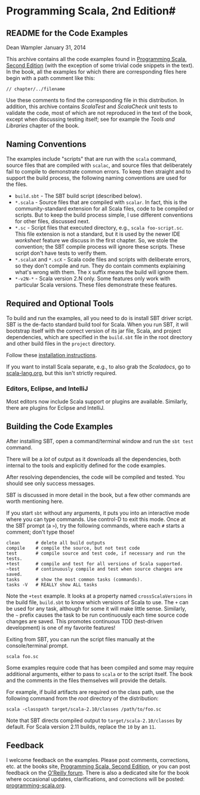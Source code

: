 # Programming Scala, 2nd Edition#
## README for the Code Examples ##

Dean Wampler
January 31, 2014

This archive contains all the code examples found in [Programming Scala, Second Edition](http://shop.oreilly.com/product/9780596155964.do) (with the exception of some trivial code snippets in the text). In the book, all the examples for which there are corresponding files here begin with a path comment like this:

    // chapter/../filename
   
Use these comments to find the corresponding file in this distribution. In addition, this archive contains *ScalaTest* and *ScalaCheck* unit tests to validate the code, most of which are not reproduced in the text of the book, except when discussing testing itself; see for example the _Tools and Libraries_ chapter of the book.

## Naming Conventions

The examples include "scripts" that are run with the `scala` command, source files that are compiled with `scalac`, and source files that deliberately fail to compile to demonstrate common errors. To keep then straight and to support the build process, the following naming conventions are used for the files.

- `build.sbt` - The SBT build script (described below).
- `*.scala` - Source files that are compiled with `scalar`. In fact, this is the community-standard extension for all Scala files, code to be compiled or scripts. But to keep the build process simple, I use different conventions for other files, discussed next. 
- `*.sc` - Script files that executed directory, e.g., `scala foo-script.sc`. This file extension is not a standard, but it is used by the newer IDE *worksheet* feature we discuss in the first chapter. So, we stole the convention; the SBT compile process will ignore these scripts. These script don't have tests to verify them.
- `*.scalaX` and `*.scX` - Scala code files and scripts with deliberate errors, so they don't compile and run. They do contain comments explaining what's wrong with them. The `X` suffix means the build will ignore them.
- `*-v2N-*` - Scala version 2.N only. Some features only work with particular Scala versions. These files demonstrate these features.

## Required and Optional Tools

To build and run the examples, all you need to do is install SBT driver script. SBT is the de-facto standard build tool for Scala. When you run SBT, it will bootstrap itself with the correct version of its jar file, Scala, and project dependencies, which are specified in the `build.sbt` file in the root directory and other build files in the `project` directory.

Follow these [installation instructions](http://www.scala-sbt.org/release/docs/Getting-Started/Setup.html).

If you want to install Scala separate, e.g., to also grab the *Scaladocs*, go to [scala-lang.org](http://scala-lang.org), but this isn't strictly required.

### Editors, Eclipse, and IntelliJ

Most editors now include Scala support or plugins are available. Similarly, there are plugins for Eclipse and IntelliJ. 

## Building the Code Examples

After installing SBT, open a command/terminal window and run the `sbt test` command.
	
There will be a *lot* of output as it downloads all the dependencies, both internal to the tools and explicitly defined for the code examples.

After resolving dependencies, the code will be compiled and tested. You should see only success messages.

SBT is discussed in more detail in the book, but a few other commands are worth mentioning here.

If you start `sbt` without any arguments, it puts you into an interactive mode where you can type commands. Use control-D to exit this mode. Once at the SBT prompt (a `>`), try the following commands, where each `#` starts a comment; don't type those!

	clean      # delete all build outputs
	compile    # compile the source, but not test code
	test       # compile source and test code, if necessary and run the tests.
	+test      # compile and test for all versions of Scala supported.
	~test      # continuously compile and test when source changes are saved.
	tasks      # show the most common tasks (commands). 
	tasks -V   # REALLY show ALL tasks

Note the `+test` example. It looks at a property named `crossScalaVersions` in the build file, `build.sbt` to know which versions of Scala to use. The `+` can be used for any task, although for some it will make little sense. Similarly, the `~` prefix causes the task to be run continuously each time source code changes are saved. This promotes continuous TDD (test-driven development) is one of my favorite features!

Exiting from SBT, you can run the script files manually at the console/terminal prompt.

    scala foo.sc
    
Some examples require code that has been compiled and some may require additional arguments, either to pass to `scala` or to the script itself. The book and the comments in the files themselves will provide the details.

For example, if build artifacts are required on the class path, use the following command from the *root* directory of the distribution:

    scala -classpath target/scala-2.10/classes /path/to/foo.sc
    
Note that SBT directs compiled output to `target/scala-2.10/classes` by default. For Scala version 2.11 builds, replace the `10` by an `11`. 

## Feedback ##

I welcome feedback on the examples. Please post comments, corrections, etc. at the books site, [Programming Scala, Second Edition](http://shop.oreilly.com/product/9780596155964.do), or you can post feedback on the [O'Reilly forum](http://forums.oreilly.com/). There is also a dedicated site for the book where occasional updates, clarifications, and corrections will be posted: [programming-scala.org](http://programming-scala.org).
